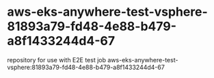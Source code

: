 # aws-eks-anywhere-test-vsphere-81893a79-fd48-4e88-b479-a8f1433244d4-67
repository for use with E2E test job aws-eks-anywhere-test-vsphere:81893a79-fd48-4e88-b479-a8f1433244d4-67

